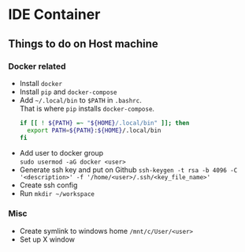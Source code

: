 # IDE Container

## Things to do on Host machine
### Docker related
- Install `docker`
- Install `pip` and `docker-compose`
- Add `~/.local/bin` to  `$PATH` in `.bashrc`.  
  That is where `pip` installs `docker-compose`.
  ```sh
  if [[ ! ${PATH} =~ "${HOME}/.local/bin" ]]; then
    export PATH=${PATH}:${HOME}/.local/bin
  fi
  ```
- Add user to docker group  
  `sudo usermod -aG docker <user>`
- Generate ssh key and put on Github
  `ssh-keygen -t rsa -b 4096 -C '<description>' -f '/home/<user>/.ssh/<key_file_name>'`
- Create ssh config
- Run `mkdir ~/workspace`

### Misc
- Create symlink to windows home `/mnt/c/User/<user>`
- Set up X window
